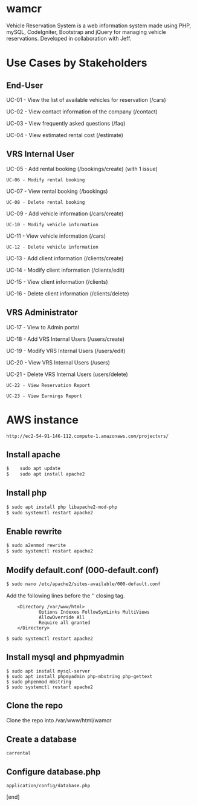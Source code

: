 # wamcr
Vehicle Reservation System is a web information system made using PHP, mySQL, CodeIgniter, Bootstrap and jQuery for managing vehicle reservations. Developed in collaboration with Jeff.

# Use Cases by Stakeholders 

##    End-User 
UC-01 - View the list of available vehicles for reservation (/cars)

UC-02 - View contact information of the company (/contact)

UC-03 - View frequently asked questions (/faq)

UC-04 - View estimated rental cost (/estimate)

##    VRS Internal User 
UC-05 - Add rental booking (/bookings/create) (with 1 issue)

```UC-06 - Modify rental booking ```

UC-07 - View rental booking (/bookings)

```UC-08 - Delete rental booking ```

UC-09 - Add vehicle information (/cars/create)

```UC-10 - Modify vehicle information ```

UC-11 - View vehicle information (/cars)

```UC-12 - Delete vehicle information ```

UC-13 - Add client information (/clients/create)

UC-14 - Modify client information (/clients/edit)

UC-15 - View client information (/clients)

UC-16 - Delete client information (/clients/delete)

##    VRS Administrator 
UC-17 - View to Admin portal

UC-18 - Add VRS Internal Users (/users/create)

UC-19 - Modify VRS Internal Users (/users/edit)

UC-20 - View VRS Internal Users (/users)

UC-21 - Delete VRS Internal Users (users/delete)

```UC-22 - View Reservation Report ```

```UC-23 - View Earnings Report ```

# AWS instance
```
http://ec2-54-91-146-112.compute-1.amazonaws.com/projectvrs/
```

## Install apache
```sh
$    sudo apt update
$    sudo apt install apache2
```
## Install php
```sh
$ sudo apt install php libapache2-mod-php
$ sudo systemctl restart apache2
```

## Enable rewrite
```sh
$ sudo a2enmod rewrite
$ sudo systemctl restart apache2
```

## Modify default.conf (000-default.conf)
```sh
$ sudo nano /etc/apache2/sites-available/000-default.conf
```
Add the following lines before the ‘</VirtualHost>’ closing tag.
```
    <Directory /var/www/html>
            Options Indexes FollowSymLinks MultiViews
            AllowOverride All
            Require all granted
    </Directory>
```
```
$ sudo systemctl restart apache2
```

## Install mysql and phpmyadmin
```
$ sudo apt install mysql-server
$ sudo apt install phpmyadmin php-mbstring php-gettext
$ sudo phpenmod mbstring
$ sudo systemctl restart apache2
```

## Clone the repo
Clone the repo into /var/www/html/wamcr

## Create a database
```
carrental
```

## Configure database.php
```
application/config/database.php
```


[end]
